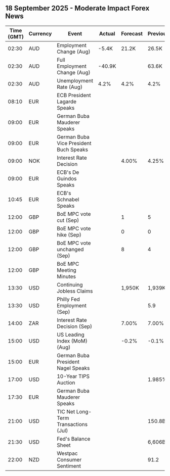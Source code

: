 ## 18 September 2025 - Moderate Impact Forex News

| Time (GMT) | Currency | Event | Actual | Forecast | Previous |
|------|----------|-------|--------|----------|----------|
| 02:30 | AUD | Employment Change (Aug) | -5.4K | 21.2K | 26.5K |
| 02:30 | AUD | Full Employment Change (Aug) | -40.9K |  | 63.6K |
| 02:30 | AUD | Unemployment Rate (Aug) | 4.2% | 4.2% | 4.2% |
| 08:10 | EUR | ECB President Lagarde Speaks |  |  |  |
| 09:00 | EUR | German Buba Mauderer Speaks |  |  |  |
| 09:00 | EUR | German Buba Vice President Buch Speaks |  |  |  |
| 09:00 | NOK | Interest Rate Decision |  | 4.00% | 4.25% |
| 09:00 | EUR | ECB's De Guindos Speaks |  |  |  |
| 10:45 | EUR | ECB's Schnabel Speaks |  |  |  |
| 12:00 | GBP | BoE MPC vote cut (Sep) |  | 1 | 5 |
| 12:00 | GBP | BoE MPC vote hike (Sep) |  | 0 | 0 |
| 12:00 | GBP | BoE MPC vote unchanged (Sep) |  | 8 | 4 |
| 12:00 | GBP | BoE MPC Meeting Minutes |  |  |  |
| 13:30 | USD | Continuing Jobless Claims |  | 1,950K | 1,939K |
| 13:30 | USD | Philly Fed Employment (Sep) |  |  | 5.9 |
| 14:00 | ZAR | Interest Rate Decision (Sep) |  | 7.00% | 7.00% |
| 15:00 | USD | US Leading Index (MoM) (Aug) |  | -0.2% | -0.1% |
| 15:00 | EUR | German Buba President Nagel Speaks |  |  |  |
| 17:00 | USD | 10-Year TIPS Auction |  |  | 1.985% |
| 17:30 | EUR | German Buba Mauderer Speaks |  |  |  |
| 21:00 | USD | TIC Net Long-Term Transactions (Jul) |  |  | 150.8B |
| 21:30 | USD | Fed's Balance Sheet |  |  | 6,606B |
| 22:00 | NZD | Westpac Consumer Sentiment |  |  | 91.2 |
